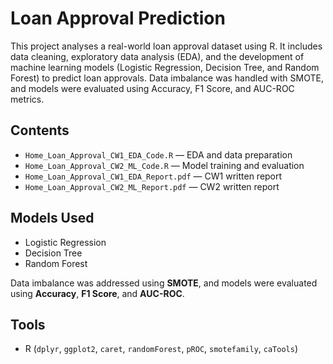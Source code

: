 # Loan Approval Prediction

This project analyses a real-world loan approval dataset using R. It includes data cleaning, exploratory data analysis (EDA), and the development of machine learning models (Logistic Regression, Decision Tree, and Random Forest) to predict loan approvals. Data imbalance was handled with SMOTE, and models were evaluated using Accuracy, F1 Score, and AUC-ROC metrics.

## Contents
- `Home_Loan_Approval_CW1_EDA_Code.R` — EDA and data preparation
- `Home_Loan_Approval_CW2_ML_Code.R` — Model training and evaluation
- `Home_Loan_Approval_CW1_EDA_Report.pdf` — CW1 written report
- `Home_Loan_Approval_CW2_ML_Report.pdf` — CW2 written report

## Models Used
- Logistic Regression
- Decision Tree
- Random Forest

Data imbalance was addressed using **SMOTE**, and models were evaluated using **Accuracy**, **F1 Score**, and **AUC-ROC**.

## Tools
- R (`dplyr`, `ggplot2`, `caret`, `randomForest`, `pROC`, `smotefamily`, `caTools`)
